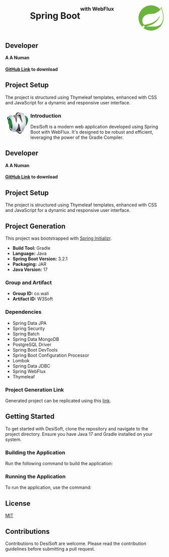 
<center>
<img src="src/main/resources/static/img/Spring_Boot.svg" width="80" height="80" align="right"/>
<h1>
Spring Boot<sup><sup><sup>with WebFlux</sup></sup></sup></h1>
</center>

<br/>

## Developer
**A A Numan**

#### [GitHub Link](https://github.com/itiami/desiSpring.wali.co.git) to download

## Project Setup
The project is structured using Thymeleaf templates, enhanced with CSS and JavaScript for a dynamic and responsive user interface.

<p align="center" float="left">
<img src="src/main/resources/static/img/desi_soft_256.png" width="80" height="80" align="left"/>
<h3>Introduction</h3>
DesiSoft is a modern web application developed using Spring Boot with WebFlux. It's designed to be robust and efficient, leveraging the power of the Gradle Compiler.
</p>

## Developer
**A A Numan**

#### [GitHub Link](https://github.com/itiami/desiSpring.wali.co.git) to download

## Project Setup
The project is structured using Thymeleaf templates, enhanced with CSS and JavaScript for a dynamic and responsive user interface.

## Project Generation
This project was bootstrapped with [Spring Initializr](https://start.spring.io/).

- **Build Tool:** Gradle
- **Language:** Java
- **Spring Boot Version:** 3.2.1
- **Packaging:** JAR
- **Java Version:** 17

### Group and Artifact
- **Group ID:** co.wali
- **Artifact ID:** W3Soft

### Dependencies
- Spring Data JPA
- Spring Security
- Spring Batch
- Spring Data MongoDB
- PostgreSQL Driver
- Spring Boot DevTools
- Spring Boot Configuration Processor
- Lombok
- Spring Data JDBC
- Spring WebFlux
- Thymeleaf

### Project Generation Link
Generated project can be replicated using this [link](https://start.spring.io/#!type=gradle-project&language=java&platformVersion=3.2.1&packaging=jar&jvmVersion=17&groupId=co.wali&artifactId=W3Soft&name=W3Soft&description=Desi%20Soft&packageName=co.wali.W3Soft&dependencies=data-jpa,security,batch,data-mongodb,postgresql,devtools,configuration-processor,lombok,data-jdbc,webflux,thymeleaf).

## Getting Started
To get started with DesiSoft, clone the repository and navigate to the project directory. Ensure you have Java 17 and Gradle installed on your system.

### Building the Application
Run the following command to build the application:



### Running the Application
To run the application, use the command:



## License
[MIT](LICENSE)

## Contributions
Contributions to DesiSoft are welcome. Please read the contribution guidelines before submitting a pull request.
